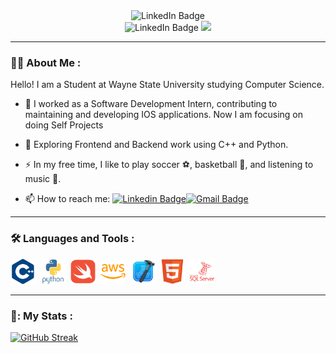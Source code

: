 <div align="center">
  <img src="https://media.giphy.com/media/M9gbBd9nbDrOTu1Mqx/giphy.gif" width="100" alt="LinkedIn Badge"/>
  <div>
    <a href="https://www.linkedin.com/in/salmanmallick" style="text-decoration: none;">
      <img src="https://img.shields.io/badge/LinkedIn-blue?style=for-the-badge&logo=linkedin&logoColor=white" alt="LinkedIn Badge"/>
    </a>
    <a href="salresume.tiiny.site" style="text-decoration: none;">
      <img src="https://img.shields.io/badge/View%20Resume-228B22?style=for-the-badge"/>
    </a>
  </div>
</div>

---

### :man_technologist: About Me :
Hello!
I am a Student at Wayne State University studying Computer Science.

- :telescope: I worked as a Software Development Intern, contributing to maintaining and developing IOS applications. Now I am focusing on doing Self Projects

- :seedling: Exploring Frontend and Backend work using C++ and Python.

- :zap: In my free time, I like to play soccer ⚽, basketball 🏀, and listening to music 🎵.

- :mailbox: How to reach me: [![Linkedin Badge](https://img.shields.io/badge/-Salman-blue?style=flat&logo=Linkedin&logoColor=white)](https://www.linkedin.com/in/salmanmallick)[![Gmail Badge](https://img.shields.io/badge/-Email-red?style=flat&logo=Gmail&logoColor=white)](mailto:salmanmallick619@gmail.com)
---

### :hammer_and_wrench: Languages and Tools :

<div>

  <img src="https://github.com/devicons/devicon/blob/master/icons/cplusplus/cplusplus-plain.svg"  title="C++" alt="C++" width="40" height="40"/>&nbsp;
  <img src="https://github.com/devicons/devicon/blob/master/icons/python/python-original-wordmark.svg"  title="Python" alt="Python" width="40" height="40"/>&nbsp;
  <img src="https://github.com/devicons/devicon/blob/master/icons/swift/swift-original.svg" title="Swift" alt="Swift" width="40" height="40"/>&nbsp;
  <img src="https://github.com/devicons/devicon/blob/master/icons/amazonwebservices/amazonwebservices-plain-wordmark.svg" title="AWS" alt="AWS" width="40" height="40"/>&nbsp;
  <img src="https://github.com/devicons/devicon/blob/master/icons/xcode/xcode-original.svg" title="XCode" alt="XCode" width="40" height="40"/>&nbsp;
  <img src="https://github.com/devicons/devicon/blob/master/icons/html5/html5-original.svg" title="HTML5" alt="HTML" width="40" height="40"/>&nbsp;
  <img src="https://github.com/devicons/devicon/blob/master/icons/microsoftsqlserver/microsoftsqlserver-plain-wordmark.svg" title="SQL" alt="SQL" width="40" height="40"/>&nbsp;
</div>

---
### 🥇: My Stats :
[![GitHub Streak](http://github-readme-streak-stats.herokuapp.com?user=salmallick&theme=dark&background=000000)](https://git.io/streak-stats)
